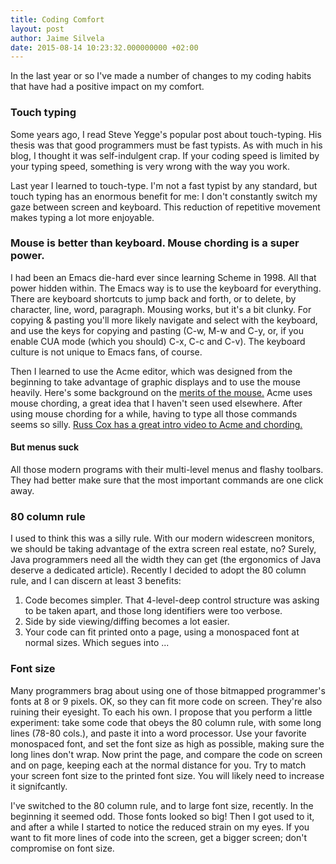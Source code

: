 ```yaml
---
title: Coding Comfort
layout: post
author: Jaime Silvela
date: 2015-08-14 10:23:32.000000000 +02:00
---
```


In the last year or so I've made a number of changes to my coding habits that
have had a positive impact on my comfort.

### Touch typing
Some years ago, I read Steve Yegge's popular post about touch-typing. His thesis
was that good programmers must be fast typists. As with much in his blog, I
thought it was self-indulgent crap. If your coding speed is limited by
your typing speed, something is very wrong with the way you work.

Last year I learned to touch-type. I'm not a fast typist by any standard, but
touch typing has an enormous benefit for me: I don't constantly switch my gaze
between screen and keyboard. This reduction of repetitive movement makes typing
a lot more enjoyable.

### Mouse is better than keyboard. Mouse chording is a super power.
I had been an Emacs die-hard ever since learning Scheme in 1998. All that power
hidden within.
The Emacs way is to use the keyboard for everything. There are keyboard
shortcuts to jump back and forth, or to delete, by character, line, word,
paragraph. Mousing works, but it's a bit clunky. For copying & pasting you'll
more likely navigate and select with the keyboard, and use the keys for copying
and pasting (C-w, M-w and C-y, or, if you enable CUA mode (which you should)
C-x, C-c and C-v).
The keyboard culture is not unique to Emacs fans, of course.

Then I learned to use the Acme editor, which was designed from the beginning to
take advantage of graphic displays and to use the mouse heavily.
Here's some background on the [merits of the mouse.](http://plan9.bell-labs.com/wiki/plan9/Mouse_vs._Keyboard/index.html)
Acme uses mouse chording, a great idea that I haven't seen used elsewhere. After
using mouse chording for a while, having to type all those commands seems so silly.
[Russ Cox has a great intro video to Acme and chording.](http://research.swtch.com/acme)

#### But menus suck
All those modern programs with their multi-level menus and flashy toolbars. They
had better make sure that the most important commands are one click away.

### 80 column rule
I used to think this was a silly rule. With our modern widescreen monitors, we
should be taking advantage of the extra screen real estate, no? Surely, Java
programmers need all the width they can get (the ergonomics of Java deserve a
dedicated  article).
Recently I decided to adopt the 80 column rule, and I can discern at least 3
benefits:

1. Code becomes simpler. That 4-level-deep control structure was asking to be
taken apart, and those long identifiers were too verbose.
2. Side by side viewing/diffing becomes a lot easier.
3. Your code can fit printed onto a page, using a monospaced font at normal
sizes. Which segues into ...

### Font size
Many programmers brag about using one of those bitmapped programmer's fonts at 8
or 9 pixels. OK, so they can fit more code on screen. They're also ruining their
eyesight. To each his own.
I propose that you perform a little experiment: take some code that obeys the 80
column rule, with some long lines (78-80 cols.), and paste it into a word
processor. Use your favorite monospaced font, and set the font size as high as
possible, making sure the long lines don't wrap.
Now print the page, and compare the code on screen and on page, keeping each at
the normal distance for you.
Try to match your screen font size to the printed font size. You will likely
need to increase it signifcantly.

I've switched to the 80 column rule, and to large font size, recently. In the
beginning it seemed odd. Those fonts looked so big! Then I got used to it, and
after a while I started to notice the reduced strain on my eyes.
If you want to fit more lines of code into the screen, get a bigger screen;
don't compromise on font size.
